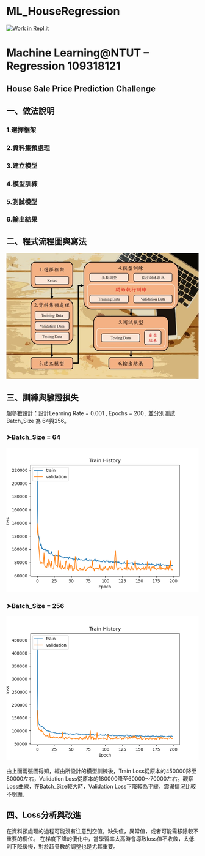 # ML_HouseRegression
[![Work in Repl.it](https://classroom.github.com/assets/work-in-replit-14baed9a392b3a25080506f3b7b6d57f295ec2978f6f33ec97e36a161684cbe9.svg)](https://classroom.github.com/online_ide?assignment_repo_id=3634384&assignment_repo_type=AssignmentRepo)

#   Machine Learning@NTUT – Regression  109318121
##  House Sale Price Prediction Challenge
##	一、做法說明
### 1.選擇框架
### 2.資料集預處理
### 3.建立模型
### 4.模型訓練
### 5.測試模型
### 6.輸出結果
##	二、程式流程圖與寫法
![機器學習模型訓練流程圖](https://github.com/t109318121/ML_HouseRegression/blob/main/FlowChart.jpg)
##	三、訓練與驗證損失
超參數設計：設計Learning Rate = 0.001 , Epochs = 200 , 並分別測試Batch_Size 為 64與256。
### ➤Batch_Size = 64
![Batch_Size = 64](https://github.com/t109318121/ML_HouseRegression/blob/main/loss_64.png)
### ➤Batch_Size = 256
![Batch_Size = 256](https://github.com/t109318121/ML_HouseRegression/blob/main/loss_256.png)

由上面兩張圖得知，經由所設計的模型訓練後，Train Loss從原本的450000降至80000左右，Validation Loss從原本的180000降至60000～70000左右。觀察Loss曲線，在Batch_Size較大時，Validation Loss下降較為平緩，震盪情況比較不明顯。

##   四、Loss分析與改進
在資料預處理的過程可能沒有注意到空值，缺失值，異常值，或者可能需移除較不重要的欄位。
在梯度下降的優化中，當學習率太高時會導致loss值不收斂，太低則下降緩慢，對於超參數的調整也是尤其重要。


